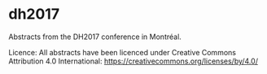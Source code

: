 # dh2017

Abstracts from the DH2017 conference in Montréal. 

Licence: All abstracts have been licenced under Creative Commons Attribution 4.0 International: https://creativecommons.org/licenses/by/4.0/

